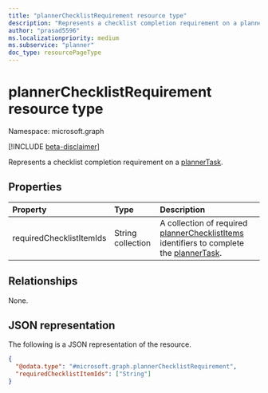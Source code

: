 ```yaml
---
title: "plannerChecklistRequirement resource type"
description: "Represents a checklist completion requirement on a plannerTask."
author: "prasad5596"
ms.localizationpriority: medium
ms.subservice: "planner"
doc_type: resourcePageType
---
```


# plannerChecklistRequirement resource type

Namespace: microsoft.graph

[!INCLUDE [beta-disclaimer](../../includes/beta-disclaimer.md)]

Represents a checklist completion requirement on a [plannerTask](plannertask.md).

## Properties

|Property|Type|Description|
|:---|:---|:---|
|requiredChecklistItemIds|String collection|A collection of required [plannerChecklistItems](plannerchecklistitems.md) identifiers to complete the [plannerTask](plannertask.md).|

## Relationships

None.

## JSON representation

The following is a JSON representation of the resource.

<!--{
  "blockType": "resource",
  "@odata.type": "microsoft.graph.plannerChecklistRequirement"
}-->
``` json
{
  "@odata.type": "#microsoft.graph.plannerChecklistRequirement",
  "requiredChecklistItemIds": ["String"]
}
```
